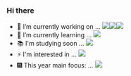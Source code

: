 ### Hi there


- 🔭 I’m currently working on ... <img src="https://img.shields.io/badge/Java-black?style=flat&logo=CoffeeScript&logoColor=brown"/><img src="https://img.shields.io/badge/Spring-black?style=flat&logo=Spring&logoColor=#6DB33F"/><img src="https://img.shields.io/badge/RDBMS-black?style=flat&logo=Amazon RDS&logoColor=#527FFF"/>
- 🌱 I’m currently learning ... <img src="https://img.shields.io/badge/Kali_linux-black?style=flat&logo=Solid&logoColor=#527FFF"/>
- 📚 I'm studying soon ... <img src="https://img.shields.io/badge/C-black?style=flat&logo=C&logoColor=blue"/>
- ⚡ I'm interested in ... <img src="https://img.shields.io/badge/Novels-black?style=flat&logo=4chan&logoColor=blue"/>
- 🎆 This year main focus: ... <img src="https://img.shields.io/badge/Consistency-black?style=flat&logo=Deno&logoColor=yellow"/>

